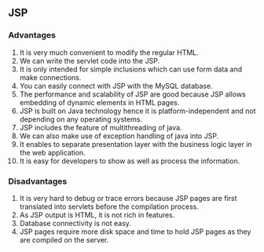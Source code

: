 ## JSP

### Advantages
1. It is very much convenient to modify the regular HTML.
2. We can write the servlet code into the JSP.
3. It is only intended for simple inclusions which can use form data and make connections.
4. You can easily connect with JSP with the MySQL database.
5. The performance and scalability of JSP are good because JSP allows embedding of dynamic elements in HTML pages.
6. JSP is built on Java technology hence it is platform-independent and not depending on any operating systems.
7. JSP includes the feature of multithreading of java.
8. We can also make use of exception handling of java into JSP.
9. It enables to separate presentation layer with the business logic layer in the web application.
10. It is easy for developers to show as well as process the information.

### Disadvantages
1. It is very hard to debug or trace errors because JSP pages are first translated into servlets before the compilation process.
2. As JSP output is HTML, it is not rich in features.
3. Database connectivity is not easy.
4. JSP pages require more disk space and time to hold JSP pages as they are compiled on the server.

